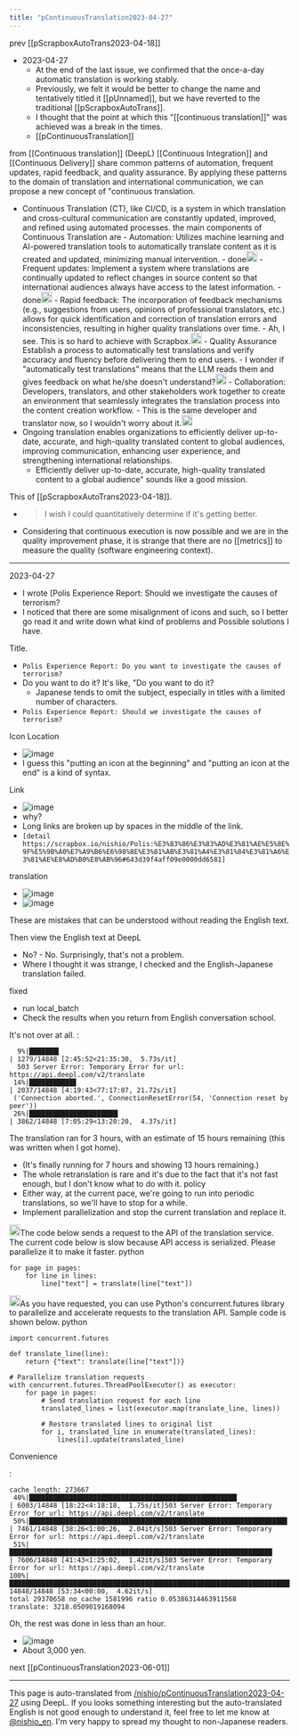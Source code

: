 ```yaml
---
title: "pContinuousTranslation2023-04-27"
---
```


prev [[pScrapboxAutoTrans2023-04-18]]
- 2023-04-27
    - At the end of the last issue, we confirmed that the once-a-day automatic translation is working stably.
    - Previously, we felt it would be better to change the name and tentatively titled it [[pUnnamed]], but we have reverted to the traditional [[pScrapboxAutoTrans]].
    - I thought that the point at which this "[[continuous translation]]" was achieved was a break in the times.
    - [[pContinuousTranslation]]

from  [[Continuous translation]]
(DeepL) [[Continuous Integration]] and [[Continuous Delivery]] share common patterns of automation, frequent updates, rapid feedback, and quality assurance. By applying these patterns to the domain of translation and international communication, we can propose a new concept of "continuous translation.
- Continuous Translation (CT), like CI/CD, is a system in which translation and cross-cultural communication are constantly updated, improved, and refined using automated processes. the main components of Continuous Translation are
        - Automation: Utilizes machine learning and AI-powered translation tools to automatically translate content as it is created and updated, minimizing manual intervention.
            - done<img src='https://scrapbox.io/api/pages/nishio-en/nishio/icon' alt='nishio.icon' height="19.5"/>
        - Frequent updates: Implement a system where translations are continually updated to reflect changes in source content so that international audiences always have access to the latest information.
            - done<img src='https://scrapbox.io/api/pages/nishio-en/nishio/icon' alt='nishio.icon' height="19.5"/>
        - Rapid feedback: The incorporation of feedback mechanisms (e.g., suggestions from users, opinions of professional translators, etc.) allows for quick identification and correction of translation errors and inconsistencies, resulting in higher quality translations over time.
            - Ah, I see. This is so hard to achieve with Scrapbox.<img src='https://scrapbox.io/api/pages/nishio-en/nishio/icon' alt='nishio.icon' height="19.5"/>
        - Quality Assurance Establish a process to automatically test translations and verify accuracy and fluency before delivering them to end users.
            - I wonder if "automatically test translations" means that the LLM reads them and gives feedback on what he/she doesn't understand?<img src='https://scrapbox.io/api/pages/nishio-en/nishio/icon' alt='nishio.icon' height="19.5"/>
        - Collaboration: Developers, translators, and other stakeholders work together to create an environment that seamlessly integrates the translation process into the content creation workflow.
            - This is the same developer and translator now, so I wouldn't worry about it.<img src='https://scrapbox.io/api/pages/nishio-en/nishio/icon' alt='nishio.icon' height="19.5"/>
- Ongoing translation enables organizations to efficiently deliver up-to-date, accurate, and high-quality translated content to global audiences, improving communication, enhancing user experience, and strengthening international relationships.
    - Efficiently deliver up-to-date, accurate, high-quality translated content to a global audience" sounds like a good mission.

This of [[pScrapboxAutoTrans2023-04-18]].
- > I wish I could quantitatively determine if it's getting better.
- Considering that continuous execution is now possible and we are in the quality improvement phase, it is strange that there are no [[metrics]] to measure the quality (software engineering context).

-----
2023-04-27
- I wrote [Polis Experience Report: Should we investigate the causes of terrorism?
- I noticed that there are some misalignment of icons and such, so I better go read it and write down what kind of problems and Possible solutions I have.

Title.
- `Polis Experience Report: Do you want to investigate the causes of terrorism?`
- Do you want to do it? It's like, "Do you want to do it?
    - Japanese tends to omit the subject, especially in titles with a limited number of characters.
- `Polis Experience Report: Should we investigate the causes of terrorism?`

Icon Location
- ![image](https://gyazo.com/8c26d2dce272cfd3573c9463bb3ebff4/thumb/1000)
- I guess this "putting an icon at the beginning" and "putting an icon at the end" is a kind of syntax.

Link
- ![image](https://gyazo.com/b0cbdfcb20198372aa4d1cb59af89e9e/thumb/1000)
- why?
- Long links are broken up by spaces in the middle of the link.
- `[detail https://scrapbox.io/nishio/Polis:%E3%83%86%E3%83%AD%E3%81%AE%E5%8E%9F%E5%9B%A0%E7%A9%B6%E6%98%8E%E3%81%AB%E3%81%A4%E3%81%84%E3%81%A6%E3%81%AE%E8%AD%B0%E8%AB%96#643d39f4aff09e0000dd6581]`

translation
- ![image](https://gyazo.com/479f8baa670a2425d72bb765f0c5f4b6/thumb/1000)
- ![image](https://gyazo.com/38fdf5e75dfbd7dabedabf70e39d320f/thumb/1000)

These are mistakes that can be understood without reading the English text.

Then view the English text at DeepL
- No? - No. Surprisingly, that's not a problem.
- Where I thought it was strange, I checked and the English-Japanese translation failed.

fixed
- run local_batch
- Check the results when you return from English conversation school.

It's not over at all.
:

```
  9%|███████▍                                                                              | 1279/14848 [2:45:52<21:35:30,  5.73s/it]
  503 Server Error: Temporary Error for url: https://api.deepl.com/v2/translate
 14%|███████████▊                                                                          | 2037/14848 [4:19:43<77:17:07, 21.72s/it]
 ('Connection aborted.', ConnectionResetError(54, 'Connection reset by peer'))
 26%|██████████████████████▎                                                               | 3862/14848 [7:05:29<13:20:20,  4.37s/it]
```

The translation ran for 3 hours, with an estimate of 15 hours remaining (this was written when I got home).
- (It's finally running for 7 hours and showing 13 hours remaining.)
- The whole retranslation is rare and it's due to the fact that it's not fast enough, but I don't know what to do with it.
policy
- Either way, at the current pace, we're going to run into periodic translations, so we'll have to stop for a while.
- Implement parallelization and stop the current translation and replace it.


<img src='https://scrapbox.io/api/pages/nishio-en/nishio/icon' alt='nishio.icon' height="19.5"/>The code below sends a request to the API of the translation service. The current code below is slow because API access is serialized. Please parallelize it to make it faster.
python

```
for page in pages:
    for line in lines:
        line["text"] = translate(line["text"])
```

<img src='https://scrapbox.io/api/pages/nishio-en/gpt-4/icon' alt='gpt-4.icon' height="19.5"/>As you have requested, you can use Python's concurrent.futures library to parallelize and accelerate requests to the translation API. Sample code is shown below.
python

```
import concurrent.futures

def translate_line(line):
    return {"text": translate(line["text"])}

# Parallelize translation requests
with concurrent.futures.ThreadPoolExecutor() as executor:
    for page in pages:
        # Send translation request for each line
        translated_lines = list(executor.map(translate_line, lines))
        
        # Restore translated lines to original list
        for i, translated_line in enumerate(translated_lines):
            lines[i].update(translated_line)
```

Convenience

:

```
cache length: 273667
 40%|████████████████████████████████████████████████████▏                                                                            | 6003/14848 [18:22<4:18:18,  1.75s/it]503 Server Error: Temporary Error for url: https://api.deepl.com/v2/translate
 50%|████████████████████████████████████████████████████████████████▊                                                                | 7461/14848 [38:26<1:00:26,  2.04it/s]503 Server Error: Temporary Error for url: https://api.deepl.com/v2/translate
 51%|██████████████████████████████████████████████████████████████████                                                               | 7606/14848 [41:43<1:25:02,  1.42it/s]503 Server Error: Temporary Error for url: https://api.deepl.com/v2/translate
100%|██████████████████████████████████████████████████████████████████████████████████████████████████████████████████████████████████| 14848/14848 [53:34<00:00,  4.62it/s]
total 29370658 no_cache 1581996 ratio 0.05386314463911568
translate: 3218.0509019168094
```

Oh, the rest was done in less than an hour.
- ![image](https://gyazo.com/3697e4b0198c4e52445b0f798f5f64a7/thumb/1000)
- About 3,000 yen.

next [[pContinuousTranslation2023-06-01]]


---
This page is auto-translated from [/nishio/pContinuousTranslation2023-04-27](https://scrapbox.io/nishio/pContinuousTranslation2023-04-27) using DeepL. If you looks something interesting but the auto-translated English is not good enough to understand it, feel free to let me know at [@nishio_en](https://twitter.com/nishio_en). I'm very happy to spread my thought to non-Japanese readers.